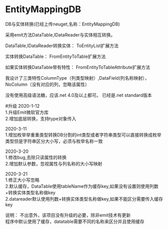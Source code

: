 # EntityMappingDB
DB与实体转换(已经上传neuget,名称：EntityMappingDB)

采用emit方法DataTable,IDataReader与实体相互转换。

DataTable,IDataReader转换实体：
ToEntityList扩展方法

实体转换DataTable：
FromEntityToTable扩展方法

如果实体转换DataTable带有特性：
FromEntityToTableAttribute扩展方法

我设计了三类特性ColumnType（列类型映射）,DataField(列名称映射），NoColumn（没有对应的列，忽略该属性）  

没有使用高级语法糖，应该.net 4.0及以上都可。
已经是.net standard版本

#升级
2020-1-12  
1.升级Emit微软官方库  
2.增加底层转换，支持type对象传入  

2020-3-11  
1.增加枚举举重重类型转换DB分割的int类型或者字符串类型可以直接转换成枚举类型但是字符串区分大小写，必须与枚举名称一致  

2020-3-20  
1.修改bug,去除只读属性的转换  
2.增加默认参数，忽视属性与列名称的大小写映射   

  
2020-3-21  
1.修正大小写忽略  
2.默认缓存，DataTable使用tableName作为缓存key,如果没有设置则使用列数+转换实体类型名称做key  
2.datareader默认使用列数+转换实体类型名称做key,如果不能区分需要传入缓存key
 




说明：
不出意外，该项目没有升级的必要，除非emit技术有更新  
程序中默认使用了缓存，datatable需要不同的名称来区分并且使用缓存

